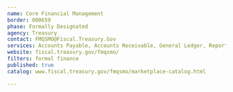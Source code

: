 ```yaml
---
name: Core Financial Management
border: 008659
phase: Formally Designated
agency: Treasury
contact: FMQSMO@Fiscal.Treasury.Gov
services: Accounts Payable, Accounts Receivable, General Ledger, Reporting
website: fiscal.treasury.gov/fmqsmo/
filters: formal finance
published: true
catalog: www.fiscal.treasury.gov/fmqsmo/marketplace-catalog.html

---
```

